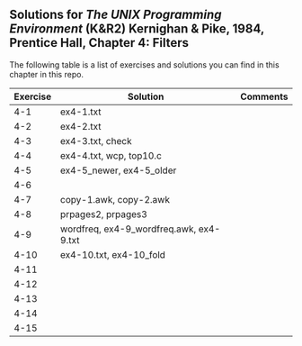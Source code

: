 ## Solutions for _The UNIX Programming Environment_ (K&R2) Kernighan & Pike, 1984, Prentice Hall, Chapter 4: Filters

The following table is a list of exercises and solutions you can find in this chapter in this repo.

|Exercise|Solution                      |Comments|
|--------|------------------------------|--------|
|4-1     |ex4-1.txt                     |        |
|4-2     |ex4-2.txt                     |        |
|4-3     |ex4-3.txt, check              |        |
|4-4     |ex4-4.txt, wcp, top10.c       |        |
|4-5     |ex4-5_newer, ex4-5_older      |        |
|4-6     |                              |        |
|4-7     |copy-1.awk, copy-2.awk        |        |
|4-8     |prpages2, prpages3            |        |
|4-9     |wordfreq, ex4-9_wordfreq.awk, ex4-9.txt|        |
|4-10    |ex4-10.txt, ex4-10_fold       |        |
|4-11	 |                              |        |
|4-12  	 |                              |        |
|4-13    |                              |        |
|4-14    |                              |        |
|4-15    |                              |        |


